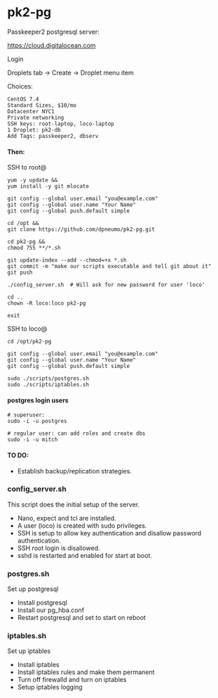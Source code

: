 # pk2-pg
Passkeeper2 postgresql server:

https://cloud.digitalocean.com

Login

Droplets tab -> Create -> Droplet menu item

Choices:

    CentOS 7.4
    Standard Sizes, $10/mo
    Datacenter NYC1
    Private networking
    SSH keys: root-laptop, loco-laptop
    1 Droplet: pk2-db
    Add Tags: passkeeper2, dbserv

#### Then:

SSH to root@<server-ipaddress>

    yum -y update &&
    yum install -y git mlocate

    git config --global user.email "you@example.com"
    git config --global user.name "Your Name"
    git config --global push.default simple

    cd /opt &&
    git clone https://github.com/dpneumo/pk2-pg.git

    cd pk2-pg &&
    chmod 755 **/*.sh

    git update-index --add --chmod=+x *.sh
    git commit -m "make our scripts executable and tell git about it"
    git push

    ./config_server.sh  # Will ask for new password for user 'loco'

    cd ..
    chown -R loco:loco pk2-pg

    exit

SSH to loco@<server-ipaddress>

    cd /opt/pk2-pg

    git config --global user.email "you@example.com"
    git config --global user.name "Your Name"
    git config --global push.default simple

    sudo ./scripts/postgres.sh
    sudo ./scripts/iptables.sh

#### postgres login users

    # superuser:
    sudo -i -u postgres

    # regular user: can add roles and create dbs
    sudo -i -u mitch

#### TO DO:

  * Establish backup/replication strategies.

### config_server.sh

This script does the initial setup of the server.

* Nano, expect and tcl are installed.
* A user (loco) is created with sudo privileges.
* SSH is setup to allow key authentication and disallow password authentication.
* SSH root login is disallowed.
* sshd is restarted and enabled for start at boot.

### postgres.sh

Set up postgresql

* Install postgresql
* Install our pg_hba.conf
* Restart postgresql and set to start on reboot

### iptables.sh

Set up iptables

* Install iptables
* Install iptables rules and make them permanent
* Turn off firewalld and turn on iptables
* Setup iptables logging
